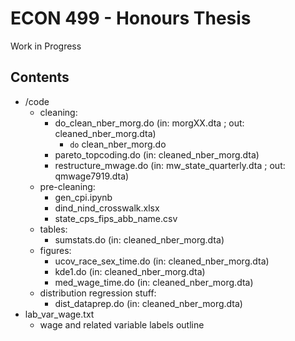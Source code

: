 # ECON 499 - Honours Thesis
Work in Progress

## Contents
- /code
  - cleaning:
    - do_clean_nber_morg.do (in: morgXX.dta ; out: cleaned_nber_morg.dta)
      - `do` clean_nber_morg.do 
    - pareto_topcoding.do (in: cleaned_nber_morg.dta)
    - restructure_mwage.do (in: mw_state_quarterly.dta ; out: qmwage7919.dta)
  - pre-cleaning:
    - gen_cpi.ipynb
    - dind_nind_crosswalk.xlsx
    - state_cps_fips_abb_name.csv
  - tables:
    - sumstats.do (in: cleaned_nber_morg.dta)
  - figures:
    - ucov_race_sex_time.do (in: cleaned_nber_morg.dta)
    - kde1.do (in: cleaned_nber_morg.dta)
    - med_wage_time.do (in: cleaned_nber_morg.dta)
  - distribution regression stuff:
    - dist_dataprep.do (in: cleaned_nber_morg.dta)
- lab_var_wage.txt
  - wage and related variable labels outline
